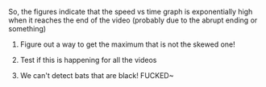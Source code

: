 So, the figures indicate that the speed vs time graph is exponentially high when it reaches the end of the video (probably due to the abrupt ending or something)

1. Figure out a way to get the maximum that is not the skewed one!
2. Test if this is happening for all the videos

3. We can't detect bats that are black! FUCKED~